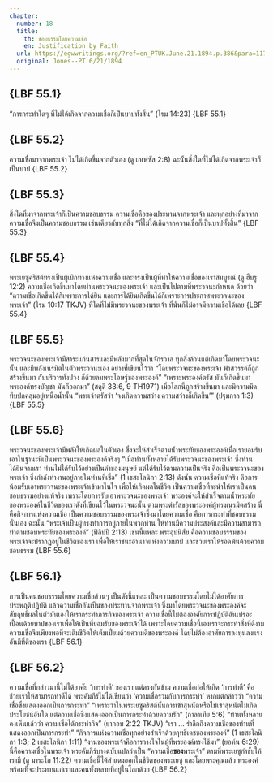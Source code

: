 ```yaml
---
chapter:
  number: 18
  title:
    th: ชอบธรรมโดยความเชื่อ
    en: Justification by Faith
  url: https://egwwritings.org/?ref=en_PTUK.June.21.1894.p.386&para=1178.29
  original: Jones--PT 6/21/1894
---
```


## {LBF 55.1}

“การกระทำใดๆ ที่ไม่ได้เกิดจากความเชื่อก็เป็นบาปทั้งสิ้น” (โรม 14:23) {LBF 55.1}

## {LBF 55.2}

ความเชื่อมาจากพระเจ้า ไม่ได้เกิดขึ้นจากตัวเอง (ดู เอเฟซัส 2:8) ฉะนั้นสิ่งใดที่ไม่ได้เกิดจากพระเจ้าก็เป็นบาป {LBF 55.2}

## {LBF 55.3}

สิ่งใดที่มาจากพระเจ้าก็เป็นความชอบธรรม ความเชื่อคือของประทานจากพระเจ้า และทุกอย่างที่มาจากความเชื่อจึงเป็นความชอบธรรม เช่นเดียวกับทุกสิ่ง “ที่ไม่ได้เกิดจากความเชื่อก็เป็นบาปทั้งสิ้น” {LBF 55.3}

## {LBF 55.4}

พระเยซูคริสต์ทรงเป็นผู้เบิกทางแห่งความเชื่อ และทรงเป็นผู้ที่ทำให้ความเชื่อของเราสมบูรณ์ (ดู ฮีบรู 12:2) ความเชื่อเกิดขึ้นมาโดยผ่านพระวจนะของพระเจ้า และเป็นไปตามที่พระวจนะกำหนด ด้วยว่า “ความเชื่อเกิดขึ้นได้ก็เพราะการได้ยิน และการได้ยินเกิดขึ้นได้ก็เพราะการประกาศพระวจนะของพระเจ้า” (โรม 10:17 TKJV) ที่ใดที่ไม่มีพระวจนะของพระเจ้า ที่นั่นก็ไม่อาจมีความเชื่อได้เลย {LBF 55.4}

## {LBF 55.5}

พระวจนะของพระเจ้ามีสาระแก่นสารและมีพลังมากที่สุดในจักรวาล ทุกสิ่งล้วนแต่เกิดมาโดยพระวจนะนั้น และมีพลังเนรมิตในตัวพระวจนะเอง อย่างที่เขียนไว้ว่า “โดยพระวจนะของพระเจ้า ฟ้าสวรรค์ก็ถูกสร้างขึ้นมา กับบริวารทั้งปวง ก็ด้วยลมพระโอษฐ์ของพระองค์” “เพราะพระองค์ตรัส มันก็เกิดขึ้นมา พระองค์ทรงบัญชา มันก็ออกมา” (สดุดี 33:6, 9 TH1971) เมื่อโลกนี้ถูกสร้างขึ้นมา และมีความมืดทึบปกคลุมอยู่เหนือน้ำนั้น “พระเจ้าตรัสว่า ‘จงเกิดความสว่าง ความสว่างก็เกิดขึ้น’” (ปฐมกาล 1:3) {LBF 55.5}

## {LBF 55.6}

พระวจนะของพระเจ้ามีพลังให้เกิดผลในตัวเอง ซึ่งจะให้สำเร็จตามน้ำพระทัยของพระองค์เมื่อเรายอมรับเอาในฐานะที่เป็นพระวจนะของพระองค์จริงๆ “เมื่อท่านทั้งหลายได้รับพระวจนะของพระเจ้า ซึ่งท่านได้ยินจากเรา ท่านไม่ได้รับไว้อย่างเป็นคำของมนุษย์ แต่ได้รับไว้ตามความเป็นจริง คือเป็นพระวจนะของพระเจ้า ซึ่งกำลังทำงานอยู่ภายในท่านที่เชื่อ” (1 เธสะโลนิกา 2:13) ดังนั้น ความเชื่อที่แท้จริง คือการน้อมรับเอาพระวจนะของพระเจ้าเข้ามาในใจ เพื่อให้เกิดผลในชีวิต เป็นความเชื่อที่จะนำให้เราเป็นคนชอบธรรมอย่างแท้จริง เพราะโดยการรับเอาพระวจนะของพระเจ้า พระองค์จะให้สำเร็จตามน้ำพระทัยของพระองค์ในชีวิตของเราดังที่เขียนไว้ในพระวจนะนั้น ตามพระดำรัสของพระองค์ผู้ทรงเนรมิตสร้าง นี่คือกิจการแห่งความเชื่อ เป็นความชอบธรรมของพระเจ้าซึ่งมาโดยความเชื่อ คือการกระทำที่ชอบธรรมนั่นเอง ฉะนั้น “พระเจ้าเป็นผู้ทรงทำการอยู่ภายในพวกท่าน ให้ท่านมีความประสงค์และมีความสามารถทำตามชอบพระทัยของพระองค์” (ฟีลิปปี 2:13) เช่นนี้แหละ พระอุปนิสัย คือความชอบธรรมของพระเจ้าจะปรากฏอยู่ในชีวิตของเรา เพื่อให้เราชนะอำนาจแห่งความบาป และช่วยเราให้รอดพ้นด้วยความชอบธรรม {LBF 55.6}

## {LBF 56.1}

การเป็นคนชอบธรรมโดยความเชื่อล้วนๆ เป็นดังนี้แหละ เป็นความชอบธรรมโดยไม่ได้อาศัยการประพฤติปฏิบัติ แล้วความเชื่ออันเป็นของประทานจากพระเจ้า ซึ่งมาโดยพระวจนะของพระองค์จะสัมฤทธิ์ผลในตัวมันเองให้เรากระทำภารกิจของพระเจ้า ความเชื่อนี้ไม่ต้องอาศัยการปฏิบัติอันเปรอะเปื้อนด้วยบาปของเราเพื่อให้เป็นที่ยอมรับของพระเจ้าได้ เพราะโดยความเชื่อนี้เองเราจะกระทำสิ่งที่ดีงาม ความเชื่อจึงเพียงพอที่จะเติมชีวิตให้เต็มเปี่ยมด้วยความดีของพระองค์ โดยไม่ต้องอาศัยการลงทุนลงแรงอันมีที่ติของเรา {LBF 56.1}

## {LBF 56.2}

ความเชื่อที่กล่าวมานี้ไม่ได้อาศัย ‘การทำดี’ ของเรา แต่ตรงกันข้าม ความเชื่อก่อให้เกิด ‘การทำดี’ คือช่วยเราให้สามารถทำดีได้ พระคัมภีร์ไม่ได้เขียนว่า ‘ความเชื่อรวมกับการกระทำ’ หากแต่กล่าวว่า “ความเชื่อซึ่งแสดงออกเป็นการกระทำ” “เพราะว่าในพระเยซูคริสต์นั้นการเข้าสุหนัตหรือไม่เข้าสุหนัตไม่เกิดประโยชน์อันใด แต่ความเชื่อซึ่งแสดงออกเป็นการกระทำด้วยความรัก” (กาลาเทีย 5:6) “ท่านทั้งหลายคงเห็นแล้วว่า ความเชื่อได้กระทำกิจ” (ยากอบ 2:22 TKJV) “เรา … รำลึกถึงความเชื่อของท่านที่แสดงออกเป็นการกระทำ” “กิจการแห่งความเชื่อทุกอย่างสำเร็จด้วยฤทธิ์เดชของพระองค์” (1 เธสะโลนิกา 1:3; 2 เธสะโลนิกา 1:11) “งานของพระเจ้าคือการวางใจในผู้ที่พระองค์ทรงใช้มา” (ยอห์น 6:29) นี่คือความเชื่อในพระเจ้า พระคัมภีร์บางฉบับแปลว่าเป็น “ความเชื่อ**ของ**พระเจ้า” ตามที่พระเยซูกำชับให้เรามี (ดู มาระโก 11:22) ความเชื่อนี้ได้สำแดงออกในชีวิตของพระเยซู และโดยพระคุณแล้ว พระองค์พร้อมที่จะประทานแก่เราและคนทั้งหลายที่อยู่ในโลกด้วย {LBF 56.2}
